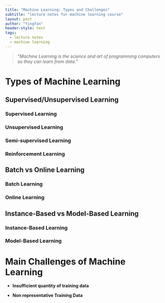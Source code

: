 ```yaml
---
title: "Machine Learning: Types and Challenges"
subtitle: "lecture notes for machine learning course"
layout: post
author: "Yingfan"
header-style: text
tags:
  - lecture notes
  - machine learning
---
```




> "*Machine Learning is the science and art of programming computers so they can learn from data.*"

# Types of Machine Learning

## Supervised/Unsupervised Learning 

### Supervised Learning 

### Unsupervised Learning 

### Semi-supervised Learning 

### Reinforcement Learning

## Batch vs Online Learning 

### Batch Learning 

### Online Learning 

## Instance-Based vs Model-Based Learning 

### Instance-Based Learning 

### Model-Based Learning

# Main Challenges of Machine Learning

- **Insufficient quantity of training data** 

- **Non representative Training Data**